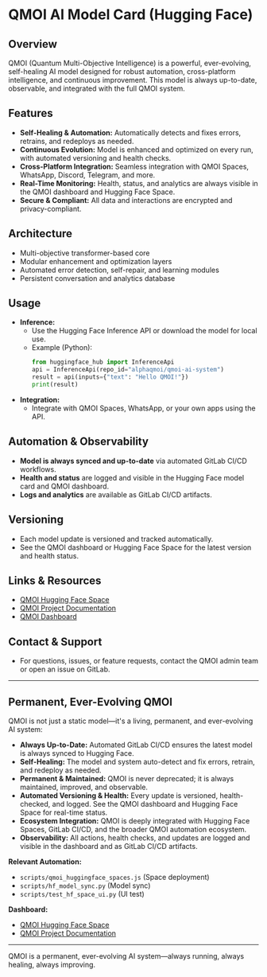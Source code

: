 # QMOI AI Model Card (Hugging Face)

## Overview
QMOI (Quantum Multi-Objective Intelligence) is a powerful, ever-evolving, self-healing AI model designed for robust automation, cross-platform intelligence, and continuous improvement. This model is always up-to-date, observable, and integrated with the full QMOI system.

## Features
- **Self-Healing & Automation:** Automatically detects and fixes errors, retrains, and redeploys as needed.
- **Continuous Evolution:** Model is enhanced and optimized on every run, with automated versioning and health checks.
- **Cross-Platform Integration:** Seamless integration with QMOI Spaces, WhatsApp, Discord, Telegram, and more.
- **Real-Time Monitoring:** Health, status, and analytics are always visible in the QMOI dashboard and Hugging Face Space.
- **Secure & Compliant:** All data and interactions are encrypted and privacy-compliant.

## Architecture
- Multi-objective transformer-based core
- Modular enhancement and optimization layers
- Automated error detection, self-repair, and learning modules
- Persistent conversation and analytics database

## Usage
- **Inference:**
  - Use the Hugging Face Inference API or download the model for local use.
  - Example (Python):
    ```python
    from huggingface_hub import InferenceApi
    api = InferenceApi(repo_id="alphaqmoi/qmoi-ai-system")
    result = api(inputs={"text": "Hello QMOI!"})
    print(result)
    ```
- **Integration:**
  - Integrate with QMOI Spaces, WhatsApp, or your own apps using the API.

## Automation & Observability
- **Model is always synced and up-to-date** via automated GitLab CI/CD workflows.
- **Health and status** are logged and visible in the Hugging Face model card and QMOI dashboard.
- **Logs and analytics** are available as GitLab CI/CD artifacts.

## Versioning
- Each model update is versioned and tracked automatically.
- See the QMOI dashboard or Hugging Face Space for the latest version and health status.

## Links & Resources
- [QMOI Hugging Face Space](https://huggingface.co/spaces/alphaqmoi/qmoi-ai-system)
- [QMOI Project Documentation](https://gitlab.com/qmoi/QMOI)
- [QMOI Dashboard](#)

## Contact & Support
- For questions, issues, or feature requests, contact the QMOI admin team or open an issue on GitLab.

---

## Permanent, Ever-Evolving QMOI

QMOI is not just a static model—it's a living, permanent, and ever-evolving AI system:

- **Always Up-to-Date:** Automated GitLab CI/CD ensures the latest model is always synced to Hugging Face.
- **Self-Healing:** The model and system auto-detect and fix errors, retrain, and redeploy as needed.
- **Permanent & Maintained:** QMOI is never deprecated; it is always maintained, improved, and observable.
- **Automated Versioning & Health:** Every update is versioned, health-checked, and logged. See the QMOI dashboard and Hugging Face Space for real-time status.
- **Ecosystem Integration:** QMOI is deeply integrated with Hugging Face Spaces, GitLab CI/CD, and the broader QMOI automation ecosystem.
- **Observability:** All actions, health checks, and updates are logged and visible in the dashboard and as GitLab CI/CD artifacts.

**Relevant Automation:**
- `scripts/qmoi_huggingface_spaces.js` (Space deployment)
- `scripts/hf_model_sync.py` (Model sync)
- `scripts/test_hf_space_ui.py` (UI test)

**Dashboard:**
- [QMOI Hugging Face Space](https://huggingface.co/spaces/alphaqmoi/qmoi-ai-system)
- [QMOI Project Documentation](https://gitlab.com/qmoi/QMOI)

---
QMOI is a permanent, ever-evolving AI system—always running, always healing, always improving. 